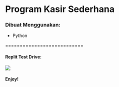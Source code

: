 # Program Kasir Sederhana

### Dibuat Menggunakan:
- Python

=========================== <br>
#### Replit Test Drive:
<a href="https://replit.com/@galihputroaji/Kasir?v=1"><img src="https://img.shields.io/badge/Replit-DD1200?style=for-the-badge&logo=Replit&logoColor=white"></img></a>




#### Enjoy!
